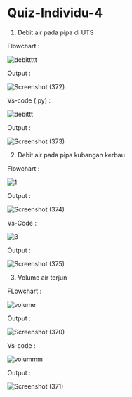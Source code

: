 # Quiz-Individu-4

1. Debit air pada pipa di UTS

Flowchart :

![debittttt](https://user-images.githubusercontent.com/93022913/139584862-5419d232-bc22-4ef9-9e0b-fbcc5ce9d881.png)


Output :

![Screenshot (372)](https://user-images.githubusercontent.com/93022913/139584760-74931ab6-1dd1-4708-b39f-62ce167b5a55.png)

Vs-code (.py) :

![debittt](https://user-images.githubusercontent.com/93022913/139584852-5d0bf6ef-d8b3-4618-b635-3434f0188f31.png)

Output :

![Screenshot (373)](https://user-images.githubusercontent.com/93022913/139584763-dfc04154-d64f-4920-bbdf-81138c1ec2ac.png)

2. Debit air pada pipa kubangan kerbau

Flowchart :

![1](https://user-images.githubusercontent.com/93022913/139585783-cd259e61-5544-4f7e-a9d5-9c5d042db4dc.png)

Output :

![Screenshot (374)](https://user-images.githubusercontent.com/93022913/139585831-8f620364-c77d-42c8-a8aa-95d9dbd80be9.png)

Vs-Code :

![3](https://user-images.githubusercontent.com/93022913/139585785-d9fa95c3-5ad5-4ac5-8ef1-1be4b0ab4d3c.png)


Output :

![Screenshot (375)](https://user-images.githubusercontent.com/93022913/139585833-86b604dd-d505-4483-85db-1ccdacc1b6d9.png)

3. Volume air terjun

FLowchart :

![volume](https://user-images.githubusercontent.com/93022913/139583659-6d98dfe0-41b1-4152-9152-265e26ecb8bf.png)

Output :

![Screenshot (370)](https://user-images.githubusercontent.com/93022913/139583809-e50af2c8-d4b9-4afa-be9a-d1b517f39636.png)

Vs-code :

![volummm](https://user-images.githubusercontent.com/93022913/139583661-238a9d9f-b87c-48d4-bfce-d6a328269fed.png)

Output :

![Screenshot (371)](https://user-images.githubusercontent.com/93022913/139583812-6c3a84b9-09a7-497d-977d-ad1e9fc93497.png)
